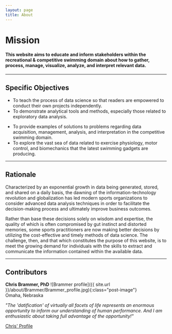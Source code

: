 ```yaml
---
layout: page
title: About
---
```


# Mission

#### This website aims to educate and inform stakeholders within the recreational & competitive swimming domain about how to gather, process, manage, visualize, analyze, and interpret relevant data.

<hr/>

## Specific Objectives
- To teach the process of data science so that readers are empowered to conduct their own projects independently.
- To demonstrate analytical tools and methods, especially those related to exploratory data analysis.
<!--- [exploratory data analysis](/blog/categories/#exploratory%20data%20analysis). --->
- To provide examples of solutions to problems regarding data acquisition, management, analysis, and interpretation in the competitive swimming domain.
- To explore the vast sea of data related to exercise physiology, motor control, and biomechanics that the latest swimming gadgets are producing.
<hr>

## Rationale
Characterized by an exponential growth in data being generated, stored, and shared on a daily basis, the dawning of the information-technology revolution and globalization has led modern sports organizations to consider advanced data analysis techniques in order to facilitate the decision-making process and ultimately improve business outcomes. 

Rather than base these decisions solely on wisdom and expertise, the quality of which is often compromised by gut instinct and distorted memories, some sports practitioners are now making better decisions by utilizing the cost-effective and timely methods of data science. The challenge, then, and that which constitutes the purpose of this website, is to meet the growing demand for individuals with the skills to extract and communicate the information contained within the available data.
<hr>

## Contributors 

**Chris Brammer, PhD** ![Brammer profile]({{ site.url }}/about/Brammer/Brammer_profile.jpg){:class="post-image"}  
Omaha, Nebraska

*"The 'datification' of virtually all facets of life represents an enormous opportunity to inform our understanding of human performance. And I am enthusiastic about taking full advantage of the opportunity!"*

<a href="/about/Brammer">Chris' Profile</a>
